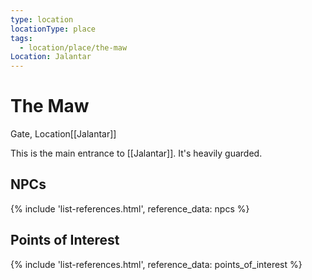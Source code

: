 ```yaml
---
type: location
locationType: place
tags:
  - location/place/the-maw
Location: Jalantar
---
```


# The Maw
Gate, <span class="dataview inline-field"><span class="inline-field-key">Location</span><span class="inline-field-value">[[Jalantar]]</span></span>

This is the main entrance to [[Jalantar]]. It's heavily guarded.


## NPCs
{% include 'list-references.html', reference_data: npcs %}

## Points of Interest
{% include 'list-references.html', reference_data: points_of_interest %}
